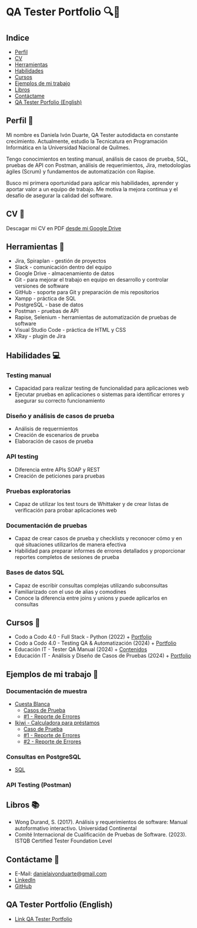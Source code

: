 # QA Tester Portfolio 🔍🐞
## Indice
* [Perfil](#perfil-)
* [CV](#cv-)
* [Herramientas](#herramientas-)
* [Habilidades](#habilidades-)
* [Cursos](#cursos-)
* [Ejemplos de mi trabajo](#ejemplos-de-mi-trabajo-)
* [Libros](#libros-)
* [Contáctame](#contáctame-)
* [QA Tester Porfolio (English)](#qa-tester-portfolio-english)

## Perfil 👋
Mi nombre es Daniela Ivón Duarte, QA Tester autodidacta en constante crecimiento. Actualmente, estudio la Tecnicatura en Programación Informática en la Universidad Nacional de Quilmes.  

Tengo conocimientos en testing manual, análisis de casos de prueba, SQL, pruebas de API con Postman, análisis de requerimientos, Jira, metodologías ágiles (Scrum) y fundamentos de automatización con Rapise.  

Busco mi primera oportunidad para aplicar mis habilidades, aprender y aportar valor a un equipo de trabajo. Me motiva la mejora continua y el desafío de asegurar la calidad del software.

## CV 📝
Descagar mi CV en PDF [desde mi Google Drive](https://drive.google.com/file/d/1Vpvc-s4HcCOv32mof_jWA5932k9PZY3m/view?usp=drive_link)

## Herramientas 🔧
* Jira, Spiraplan - gestión de proyectos
* Slack - comunicación dentro del equipo
* Google Drive - almacenamiento de datos
* Git - para mejorar el trabajo en equipo en desarrollo y controlar versiones de software
* GitHub - soporte para Git y preparación de mis repositorios
* Xampp - práctica de SQL
* PostgreSQL - base de datos
* Postman - pruebas de API
* Rapise, Selenium - herramientas de automatización de pruebas de software
* Visual Studio Code - práctica de HTML y CSS
* XRay - plugin de Jira

## Habilidades 💻
### Testing manual
* Capacidad para realizar testing de funcionalidad para aplicaciones web
* Ejecutar pruebas en aplicaciones o sistemas para identificar errores y asegurar su correcto funcionamiento 

### Diseño y análisis de casos de prueba
* Análisis de requermientos
* Creación de escenarios de prueba
* Elaboración de casos de prueba

### API testing
* Diferencia entre APIs SOAP y REST
* Creación de peticiones para pruebas

### Pruebas exploratorias
* Capaz de utilizar los test tours de Whittaker y de crear listas de verificación para probar aplicaciones web

### Documentación de pruebas
* Capaz de crear casos de prueba y checklists y reconocer cómo y en qué situaciones utilizarlos de manera efectiva
* Habilidad para preparar informes de errores detallados y proporcionar reportes completos de sesiones de prueba

### Bases de datos SQL
* Capaz de escribir consultas complejas utilizando subconsultas
* Familiarizado con el uso de alias y comodines
* Conoce la diferencia entre joins y unions y puede aplicarlos en consultas

## Cursos 📓
* Codo a Codo 4.0 - Full Stack - Python (2022) + [Portfolio](https://github.com/IvonDuarte1989/pasteleria)
* Codo a Codo 4.0 - Testing QA & Automatización (2024) + [Portfolio](https://github.com/IvonDuarte1989/CodoACodoTesting-Automatizacion)
* Educación IT - Tester QA Manual (2024) + [Contenidos](https://github.com/IvonDuarte1989/EducacionITTesterManual/blob/main/README.md)
* Educación IT - Análisis y Diseño de Casos de Pruebas (2024) + [Portfolio](https://github.com/IvonDuarte1989/EducacionITCasosDePrueba)

## Ejemplos de mi trabajo 🔬
### Documentación de muestra 
* [Cuesta Blanca](https://www.cuestablanca.com/)
  - [Casos de Prueba](https://docs.google.com/spreadsheets/d/19USPOfThNPuMei1hHb9Ey3YkZm2NhyfaYo6mJUIU_O4/edit?usp=drive_link)
  - [#1 - Reporte de Errores](https://docs.google.com/spreadsheets/d/1ObkLRDAbsNiAP2ZGg-Ry9xcW6SxNy868uwi5Wn9tC18/edit?usp=drive_link)
* [Ikiwi - Calculadora para préstamos](https://ikiwi.net.ar/prestamos/calculadora-cft/)
  - [Caso de Prueba](https://docs.google.com/spreadsheets/d/1rgX2bxusrgEYDVlabJgEToYoTHddF7plqar6tu8gxug/edit?usp=drive_link)
  - [#1 - Reporte de Errores](https://docs.google.com/spreadsheets/d/1Hwz5mtOjvpxqqXXPRr6paL6YfNN1dYwT2Xy2LNejEKc/edit?usp=drive_link)
  - [#2 - Reporte de Errores](https://docs.google.com/spreadsheets/d/1Lc1EWspS30FcaisQCTvc52xio9UQq6v_m5-9urgYQoc/edit?usp=drive_link)

### Consultas en PostgreSQL
* [SQL](https://docs.google.com/document/d/1oS9i0QEwOG0rfQScSPTxb5-Qv2cJfLX9QTXc7C3nSHc/edit?usp=drive_link)

### API Testing (Postman)

## Libros 📚
* Wong Durand, S. (2017). Análisis y requerimientos de software: Manual autoformativo interactivo. Universidad Continental
* Comité Internacional de Cualificación de Pruebas de Software. (2023). ISTQB Certified Tester Foundation Level

## Contáctame 📩
* E-Mail: danielaivonduarte@gmail.com
* [LinkedIn](https://www.linkedin.com/in/daniela-ivon-duarte/)
* [GitHub](https://github.com/IvonDuarte1989)

## QA Tester Portfolio (English)
* [Link QA Tester Portfolio](https://qatesterportfolio.netlify.app/)


  

